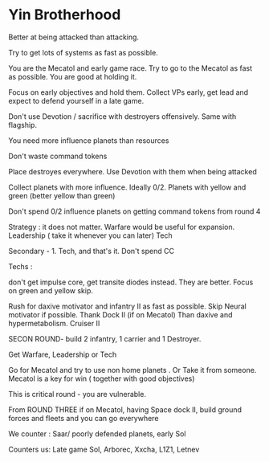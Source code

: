 # Yin Brotherhood 

Better at being attacked than attacking.

Try to get lots of systems as fast as possible.

You are the Mecatol and early game race. Try to go to the Mecatol as fast as possible. You are good at holding it.

Focus on early objectives and hold them. Collect VPs early, get lead and expect to defend yourself in a late game.

Don't use Devotion / sacrifice with destroyers  offensively. Same with flagship.

You need more influence planets than resources 

Don't waste command tokens

Place destroyes everywhere. Use Devotion with them when being attacked 

Collect planets with more influence. Ideally 0/2. Planets with yellow and green (better yellow than green)

Don't spend 0/2 influence planets on getting command tokens from round 4

Strategy : it does not matter. Warfare would be useful for expansion. 
Leadership ( take it whenever you can later)
Tech 

Secondary - 1. Tech, and that's it. Don't spend CC

Techs : 

don't get impulse core, get transite  diodes instead. They are better.
Focus on green and yellow skip.

Rush for daxive motivator and infantry II as fast as possible. Skip Neural motivator if possible. Thank Dock II (if on Mecatol) Than daxive and hypermetabolism. Cruiser II 

SECON ROUND- build 2 infantry, 1 carrier and 1 Destroyer. 

Get Warfare, Leadership or Tech

Go for Mecatol and try to use non home planets . Or Take it from someone. Mecatol is a key for win ( together with good objectives)

This is critical round - you are vulnerable.

From ROUND THREE if on Mecatol, having Space dock II, build ground forces and fleets and you can go everywhere 

We counter : Saar/ poorly defended planets, early Sol

Counters us: Late game Sol, Arborec, Xxcha, L1Z1, Letnev
